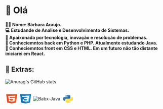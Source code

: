 <h1>👋 Olá

<h4> 🙋‍♀️ Nome: Bárbara Araujo. <br>
     💻 Estudande de Analise e Desenvolvimento de Sistemas. <br>
     📝 Apaixonada por tecnologia, inovação e resolução de problemas. <br>
     🍵 Conheciemntos back em Python e PHP. Atualmente estudando Java. <br>
     🌟 Conheciemntos front em CSS e HTML. Em um futuro não tão distante iniciarei em React. <br>
</h4>


## 🤩 Extras: 
![Anurag's GitHub stats](https://github-readme-stats.vercel.app/api?username=Ah-Barbara&show_icons=true&theme=transparent)
<div style="display: inline_block"><br>
  <img align="center" alt="Babx-HTML" height="30" width="40" src="https://raw.githubusercontent.com/devicons/devicon/master/icons/html5/html5-original.svg">
  <img align="center" alt="Babx-CSS" height="30" width="40" src="https://raw.githubusercontent.com/devicons/devicon/master/icons/css3/css3-original.svg">
  <img align="center" alt="Babx-Java" height="40" width="40" src="https://cdn.jsdelivr.net/gh/devicons/devicon@latest/icons/java/java-original-wordmark.svg" /> 
  <img align="center" alt="Babx-Python" height="30" width="40" src="https://raw.githubusercontent.com/devicons/devicon/master/icons/python/python-original.svg">
</div>
          

